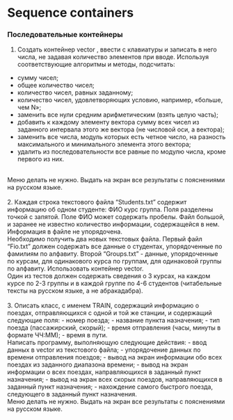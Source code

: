 ﻿# Sequence containers
### **Последовательные контейнеры**

1. Создать контейнер vector <int>, ввести с клавиатуры и записать в него числа, не задавая количество элементов при вводе. Используя соответствующие алгоритмы и методы, подсчитать:
 -  сумму чисел;
 -  общее количество чисел;
 -  количество чисел, равных заданному;
 -  количество чисел, удовлетворяющих условию, например, «больше, чем N»;
 -  заменить все нули средним арифметическим (взять целую часть);
 -  добавить к каждому элементу вектора сумму всех чисел из заданного интервала этого же вектора (не числовой оси, а вектора);    
 -  заменить все числа, модуль которых есть четное число, на разность максимального и минимального элемента этого вектора;
 -  удалить из последовательности все равные по модулю числа, кроме первого из них.
<br/>
Меню делать не нужно. Выдать на экран все результаты с пояснениями на русском языке.
<br/><br/>
2. Каждая строка текстового файла “Students.txt” содержит информацию об одном студенте: ФИО курс группа. Поля разделены точкой с запятой. Поле ФИО может содержать пробелы. Файл большой, и заранее не известно количество информации, содержащейся в нем. Информация в файле не упорядочена.
<br/>
Необходимо получить два новых текстовых файла. Первый файл “Fio.txt” должен содержать все данные о студентах, упорядоченные по фамилиям по алфавиту. Второй “Groups.txt” - данные, упорядоченные по курсам, для одинакового курса по группам, для одинаковой группы по алфавиту. Использовать контейнер vector.
<br/>
Один из тестов должен содержать сведения о 3 курсах, на каждом курсе по 2-3 группы и в каждой группе по 4-6 студентов (читабельные тексты на русском языке, а не абракадабра).
<br/><br/>
3. Описать класс, с именем TRAIN, содержащий информацию о поездах, отправляющихся с одной и той же станции, и содержащий следующие поля:
- номер поезда;
- название пункта назначения;
- тип поезда (пассажирский, скорый);
- время отправления (часы, минуты в формате ЧЧ:ММ);
- время в пути.
<br/>
    Написать программу, выполняющую следующие действия:
- ввод данных в vector из текстового файла;
- упорядочение данных по времени отправления поездов;
- вывод на экран информации обо всех поездах из заданного диапазона времени;
- вывод на экран информации о всех поездах, направляющихся в заданный пункт назначения;
- вывод на экран всех скорых поездов, направляющихся в заданный пункт назначения;
-  нахождение самого быстрого поезда, следующего в заданный пункт назначения.
<br/>
Меню делать не нужно. Выдать на экран все результаты с пояснениями на русском языке.

